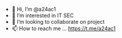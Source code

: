 - 👋 Hi, I’m @a24ac1
- 👀 I’m interested in IT SEC
- 💞️ I’m looking to collaborate on project
- 📫 How to reach me ... https://t.me/a24ac1

<!---
a24ac1/a24ac1 is a ✨ special ✨ repository because its `README.md` (this file) appears on your GitHub profile.
You can click the Preview link to take a look at your changes.
--->
